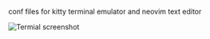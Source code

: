 conf files for kitty terminal emulator and neovim text editor

![Termial screenshot](screenshot.png)
